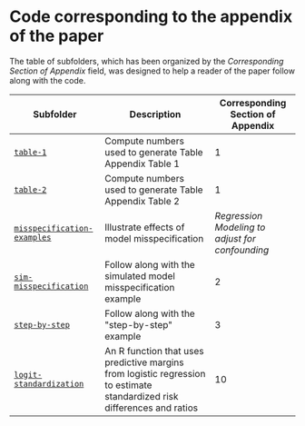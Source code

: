 # Code corresponding to the appendix of the paper

The table of subfolders, which has been organized by the *Corresponding Section of Appendix* field, was designed to help a reader of the paper follow along with the code. 

| Subfolder  | Description  | Corresponding Section of Appendix |
|-------------------------------|--------------|------------------|
| [`table-1`](./table-1) | Compute numbers used to generate Table Appendix Table 1 | 1  |
| [`table-2`](./table-2) | Compute numbers used to generate Table Appendix Table 2 | 1  |
| [`misspecification-examples`](./misspecification-examples) | Illustrate effects of model misspecification | *Regression Modeling to adjust for confounding* | 
| [`sim-misspecification`](./sim-misspecification) | Follow along with the simulated model misspecification example | 2  |
| [`step-by-step`](./step-by-step) | Follow along with the "step-by-step" example | 3  |
| [`logit-standardization`](./logit-standardization) | An R function that uses predictive margins from logistic regression to estimate standardized risk differences and ratios| 10  |
